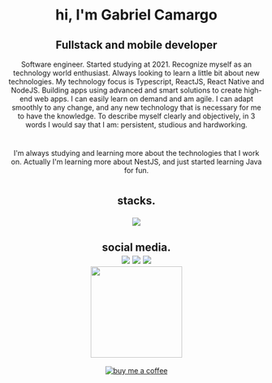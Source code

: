 <h1 align="center">hi, I'm Gabriel Camargo</h1>
<h2 align="center">Fullstack and mobile developer</h1>

<p align="center">Software engineer. Started studying at 2021. Recognize myself as an technology world enthusiast. Always looking to learn a little bit about new technologies. My technology focus is Typescript, ReactJS, React Native and NodeJS. Building apps using advanced and smart solutions to create high-end web apps. I can easily learn on demand and am agile. I can adapt smoothly to any change, and any new technology that is necessary for me to have the knowledge. To describe myself clearly and objectively, in 3 words I would say that I am: persistent, studious and hardworking.</p>

# 

<p align="center">I'm always studying and learning more about the technologies that I work on. Actually I'm learning more about NestJS, and just started learning Java for fun.

#

<h2 align="center">stacks.
<p align="center">
  <a align="center" href="https://skillicons.dev">
    <img src="https://skillicons.dev/icons?i=react,ts,nodejs,nest,prisma,express,mongo,postgres,jest&theme=dark" />
  </a>
</p>
</h2>

<h2 align="center">social media.
<div align="center"> 
  <a href="https://www.instagram.com/gabcamargo" target="_blank"><img src="https://img.shields.io/badge/-Instagram-%23E4405F?style=for-the-badge&logo=instagram&logoColor=white" target="_blank"></a>
  <a href = "mailto:gcamargo.dev@gmail.com"><img src="https://img.shields.io/badge/-Gmail-%23333?style=for-the-badge&logo=gmail&logoColor=white" target="_blank"></a>
  <a href="https://www.linkedin.com/in/gabrielcaamargo/" target="_blank"><img src="https://img.shields.io/badge/-LinkedIn-%230077B5?style=for-the-badge&logo=linkedin&logoColor=white" target="_blank"></a> 
 
</div>


 <img height="180em" src="https://github-readme-stats.vercel.app/api/top-langs/?username=gabrielcaamargo&layout=compact&langs_count=7&theme=tokyonight"/>


</h2>
<p align="center">
  <a href="https://www.buymeacoffee.com/gcamargo" target="_blank" align="center">
  <img align="center" src="https://img.shields.io/badge/Buy%20Me%20a%20Coffee-ffdd00?style=for-the-badge&logo=buy-me-a-coffee&logoColor=white" alt="buy me a coffee"/>
</a>
  </p>
